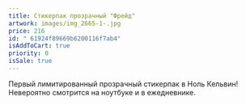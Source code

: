 ```yaml
---
title: Стикерпак прозрачный "Фрейд"
artwork: images/img_2665-1-.jpg
price: 216
id: " 61924f89669b6200116f7ab4"
isAddToCart: true
priority: 0
isSale: true
---
```


Первый лимитированный прозрачный стикерпак в Ноль Кельвин! Невероятно смотрится на ноутбуке и в ежедневнике.
